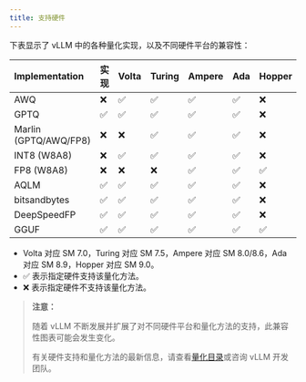```yaml
---
title: 支持硬件
---
```


下表显示了 vLLM 中的各种量化实现，以及不同硬件平台的兼容性：

| Implementation        | 实现 | Volta | Turing | Ampere | Ada | Hopper | AMD GPU | Intel GPU | x86 CPU | AWS Inferentia | Google TPU |
| :-------------------- | :--- | :---- | :----- | :----- | :-- | :----- | :------ | :-------- | :------ | :------------- | ---------- |
| AWQ                   | ❌   | ✅︎   | ✅︎    | ✅︎    | ✅︎ | ❌     | ✅︎     | ✅︎       | ❌      | ❌             |
| GPTQ                  | ✅︎  | ✅︎   | ✅︎    | ✅︎    | ✅︎ | ❌     | ✅︎     | ✅︎       | ❌      | ❌             |
| Marlin (GPTQ/AWQ/FP8) | ❌   | ❌    | ✅︎    | ✅︎    | ✅︎ | ❌     | ❌      | ❌        | ❌      | ❌             |
| INT8 (W8A8)           | ❌   | ✅︎   | ✅︎    | ✅︎    | ✅︎ | ❌     | ❌      | ✅︎       | ❌      | ❌             |
| FP8 (W8A8)            | ❌   | ❌    | ❌     | ✅︎    | ✅︎ | ✅︎    | ❌      | ❌        | ❌      | ❌             |
| AQLM                  | ✅︎  | ✅︎   | ✅︎    | ✅︎    | ✅︎ | ❌     | ❌      | ❌        | ❌      | ❌             |
| bitsandbytes          | ✅︎  | ✅︎   | ✅︎    | ✅︎    | ✅︎ | ❌     | ❌      | ❌        | ❌      | ❌             |
| DeepSpeedFP           | ✅︎  | ✅︎   | ✅︎    | ✅︎    | ✅︎ | ❌     | ❌      | ❌        | ❌      | ❌             |
| GGUF                  | ✅︎  | ✅︎   | ✅︎    | ✅︎    | ✅︎ | ✅︎    | ❌      | ❌        | ❌      | ❌             |

- Volta 对应 SM 7.0，Turing 对应 SM 7.5，Ampere 对应 SM 8.0/8.6，Ada 对应 SM 8.9，Hopper 对应 SM 9.0。
- ✅︎ 表示指定硬件支持该量化方法。
- ❌ 表示指定硬件不支持该量化方法。

> **注意：**
> 
> 随着 vLLM 不断发展并扩展了对不同硬件平台和量化方法的支持，此兼容性图表可能会发生变化。
>
> 有关硬件支持和量化方法的最新信息，请查看[量化目录](https://github.com/vllm-project/vllm/tree/main/vllm/model_executor/layers/quantization)或咨询 vLLM 开发团队。
